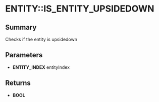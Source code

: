 # ENTITY::IS_ENTITY_UPSIDEDOWN

## Summary
Checks if the entity is upsidedown

## Parameters
* **ENTITY_INDEX** entityIndex

## Returns
* **BOOL**